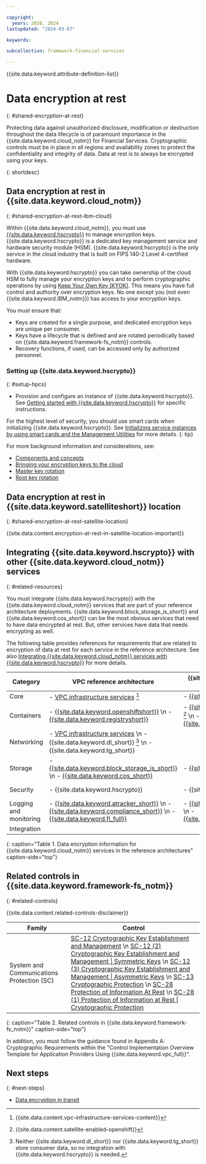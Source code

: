 ```yaml
---

copyright:
  years: 2020, 2024
lastupdated: "2024-03-07"

keywords:

subcollection: framework-financial-services

---
```


{{site.data.keyword.attribute-definition-list}}

# Data encryption at rest
{: #shared-encryption-at-rest}


Protecting data against unauthorized disclosure, modification or destruction throughout the data lifecycle is of paramount importance in the {{site.data.keyword.cloud_notm}} for Financial Services. Cryptographic controls must be in place in all regions and availability zones to protect the confidentiality and integrity of data. Data at rest is to always be encrypted using your keys.



{: shortdesc}

## Data encryption at rest in {{site.data.keyword.cloud_notm}}
{: #shared-encryption-at-rest-ibm-cloud}


Within {{site.data.keyword.cloud_notm}}, you must use [{{site.data.keyword.hscrypto}}](/docs/hs-crypto?topic=hs-crypto-overview) to manage encryption keys. {{site.data.keyword.hscrypto}} is a dedicated key management service and hardware security module (HSM). {{site.data.keyword.hscrypto}} is the only service in the cloud industry that is built on FIPS 140-2 Level 4-certified hardware.

With {{site.data.keyword.hscrypto}} you can take ownership of the cloud HSM to fully manage your encryption keys and to perform cryptographic operations by using [Keep Your Own Key (KYOK)](/docs/hs-crypto?topic=hs-crypto-understand-concepts#kyok-concept). This means you have full control and authority over encryption keys. No one except you (not even {{site.data.keyword.IBM_notm}}) has access to your encryption keys.

You must ensure that:

* Keys are created for a single purpose, and dedicated encryption keys are unique per consumer.
* Keys have a lifecycle that is defined and are rotated periodically based on {{site.data.keyword.framework-fs_notm}} controls.
* Recovery functions, if used, can be accessed only by authorized personnel.






### Setting up {{site.data.keyword.hscrypto}}
{: #setup-hpcs}

* Provision and configure an instance of {{site.data.keyword.hscrypto}}. See [Getting started with {{site.data.keyword.hscrypto}}](/docs/hs-crypto?topic=hs-crypto-get-started) for specific instructions.

For the highest level of security, you should use smart cards when initializing {{site.data.keyword.hscrypto}}. See [Initializing service instances by using smart cards and the Management Utilities](/docs/hs-crypto?topic=hs-crypto-initialize-hsm-management-utilities) for more details.
{: tip}

For more background information and considerations, see:

* [Components and concepts](/docs/hs-crypto?topic=hs-crypto-understand-concepts)
* [Bringing your encryption keys to the cloud](/docs/hs-crypto?topic=hs-crypto-importing-keys)
* [Master key rotation](/docs/hs-crypto?topic=hs-crypto-master-key-rotation-intro)
* [Root key rotation](/docs/hs-crypto?topic=hs-crypto-root-key-rotation-intro)



## Data encryption at rest in {{site.data.keyword.satelliteshort}} location
{: #shared-encryption-at-rest-satellite-location}

{{site.data.content.encryption-at-rest-in-satellite-location-important}}



## Integrating {{site.data.keyword.hscrypto}} with other {{site.data.keyword.cloud_notm}} services
{: #related-resources}

You must integrate {{site.data.keyword.hscrypto}} with the {{site.data.keyword.cloud_notm}} services that are part of your reference architecture deployments. {{site.data.keyword.block_storage_is_short}} and {{site.data.keyword.cos_short}} can be the most obvious services that need to have data encrypted at rest. But, other services have data that needs encrypting as well.

The following table provides references for requirements that are related to encryption of data at rest for each service in the reference architecture. See also [Integrating {{site.data.keyword.cloud_notm}} services with {{site.data.keyword.hscrypto}}](/docs/hs-crypto?topic=hs-crypto-integrate-services) for more details.



| Category | VPC reference architecture | {{site.data.keyword.satelliteshort}} reference architecture | Optional for both |
|----------|-------------------|-------------------|-------------------|
| Core  | - [VPC infrastructure services](/docs/vpc?topic=vpc-vpc-encryption-about) [^tabletext-1] | - [{{site.data.keyword.satelliteshort}}](/docs/satellite?topic=satellite-data-security#sat-data-encryption) |  |
| Containers  | - [{{site.data.keyword.openshiftshort}}](/docs/openshift?topic=openshift-encryption) \n - [{{site.data.keyword.registryshort}}](/docs/Registry?topic=Registry-registry_encrypt) | - [{{site.data.keyword.openshiftshort}}](/docs/openshift?topic=openshift-encryption) [^tabletext-satellite-enabled-openshift] \n - [{{site.data.keyword.registryshort}}](/docs/Registry?topic=Registry-registry_encrypt) |  |
| Networking  | - [VPC infrastructure services](/docs/vpc?topic=vpc-vpc-encryption-about) \n - {{site.data.keyword.dl_short}} [^tabletext-2] \n - {{site.data.keyword.tg_short}}  | |  |
| Storage  | - [{{site.data.keyword.block_storage_is_short}}](/docs/vpc?topic=vpc-block-storage-vpc-encryption) \n - [{{site.data.keyword.cos_short}}](/docs/cloud-object-storage?topic=cloud-object-storage-encryption) | - [{{site.data.keyword.cos_short}}](/docs/cloud-object-storage?topic=cloud-object-storage-encryption) |  |
| Security | - {{site.data.keyword.hscrypto}}  | - {{site.data.keyword.hscrypto}} | - [{{site.data.keyword.appid_short_notm}}](/docs/appid?topic=appid-mng-data#enable-customer-keys-hpcs) |
| Logging and monitoring  | - [{{site.data.keyword.atracker_short}}](/docs/activity-tracker?topic=activity-tracker-mng-data) \n - [{{site.data.keyword.compliance_short}}](/docs/security-compliance?topic=security-compliance-mng-data) \n - [{{site.data.keyword.fl_full}}](/docs/vpc?topic=vpc-vpc-encryption-about) | - [{{site.data.keyword.atracker_short}}](/docs/activity-tracker?topic=activity-tracker-mng-data) \n - [{{site.data.keyword.compliance_short}}](/docs/security-compliance?topic=security-compliance-mng-data) |  |
| Integration  | |  | - [{{site.data.keyword.messagehub}}](/docs/EventStreams?topic=EventStreams-managing_encryption) |
{: caption="Table 1. Data encryption information for {{site.data.keyword.cloud_notm}} services in the reference architectures" caption-side="top"}

[^tabletext-1]: {{site.data.content.vpc-infrastructure-services-content}}

[^tabletext-2]: Neither {{site.data.keyword.dl_short}} nor {{site.data.keyword.tg_short}} store consumer data, so no integration with {{site.data.keyword.hscrypto}} is needed.

[^tabletext-satellite-enabled-openshift]: {{site.data.content.satellite-enabled-openshift}}




## Related controls in {{site.data.keyword.framework-fs_notm}}
{: #related-controls}

{{site.data.content.related-controls-disclaimer}}

| Family              | Control                                           |
|---------------------|---------------------------------------------------|
| System and Communications Protection (SC) | [SC-12 Cryptographic Key Establishment and Management](/docs/framework-financial-services-controls?topic=framework-financial-services-controls-sc-12) \n [SC-12 (2) Cryptographic Key Establishment and Management &#124; Symmetric Keys](/docs/framework-financial-services-controls?topic=framework-financial-services-controls-sc-12.2) \n [SC-12 (3) Cryptographic Key Establishment and Management &#124; Asymmetric Keys](/docs/framework-financial-services-controls?topic=framework-financial-services-controls-sc-12.3) \n [SC-13 Cryptographic Protection](/docs/framework-financial-services-controls?topic=framework-financial-services-controls-sc-13) \n [SC-28 Protection of Information At Rest](/docs/framework-financial-services-controls?topic=framework-financial-services-controls-sc-28) \n [SC-28 (1) Protection of Information at Rest &#124; Cryptographic Protection](/docs/framework-financial-services-controls?topic=framework-financial-services-controls-sc-28.1)  |
{: caption="Table 2. Related controls in {{site.data.keyword.framework-fs_notm}}" caption-side="top"}

In addition, you must follow the guidance found in Appendix A: Cryptographic Requirements within the "Control Implementation Overview Template for Application Providers Using {{site.data.keyword.vpc_full}}".

## Next steps
{: #next-steps}

* [Data encryption in transit](/docs/framework-financial-services?topic=framework-financial-services-shared-encryption-in-transit)
